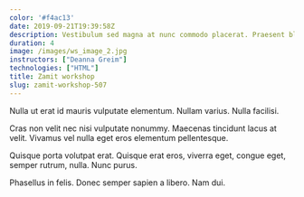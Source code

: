 ```yaml
---
color: '#f4ac13'
date: 2019-09-21T19:39:58Z
description: Vestibulum sed magna at nunc commodo placerat. Praesent blandit.
duration: 4
image: /images/ws_image_2.jpg
instructors: ["Deanna Greim"]
technologies: ["HTML"]
title: Zamit workshop
slug: zamit-workshop-507
---
```

Nulla ut erat id mauris vulputate elementum. Nullam varius. Nulla facilisi.

Cras non velit nec nisi vulputate nonummy. Maecenas tincidunt lacus at velit. Vivamus vel nulla eget eros elementum pellentesque.

Quisque porta volutpat erat. Quisque erat eros, viverra eget, congue eget, semper rutrum, nulla. Nunc purus.

Phasellus in felis. Donec semper sapien a libero. Nam dui.
